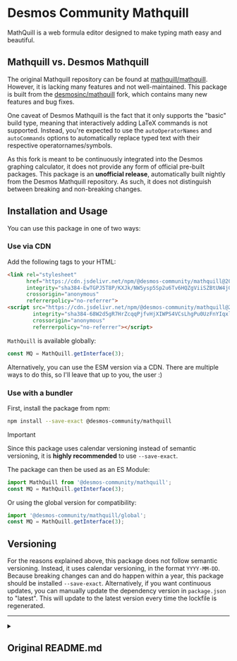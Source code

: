 # Desmos Community Mathquill

MathQuill is a web formula editor designed to make typing math easy and beautiful.

## Mathquill vs. Desmos Mathquill

The original Mathquill repository can be found at [mathquill/mathquill](https://github.com/mathquill/mathquill). However, it is lacking many features and not well-maintained. This package is built from the [desmosinc/mathquill](https://github.com/desmosinc/mathquill) fork, which contains many new features and bug fixes.

One caveat of Desmos Mathquill is the fact that it only supports the "basic" build type, meaning that interactively adding LaTeX commands is not supported. Instead, you're expected to use the `autoOperatorNames` and `autoCommands` options to automatically replace typed text with their respective operatornames/symbols.

As this fork is meant to be continuously integrated into the Desmos graphing calculator, it does not provide any form of official pre-built packages. This package is an **unofficial release**, automatically built nightly from the Desmos Mathquill repository. As such, it does not distinguish between breaking and non-breaking changes.

## Installation and Usage
You can use this package in one of two ways:

### Use via CDN

Add the following tags to your HTML:

```html
<link rel="stylesheet"
      href="https://cdn.jsdelivr.net/npm/@desmos-community/mathquill@2025.9.30-experimental/dist/style.css"
      integrity="sha384-EwTGPJ5T8P/KXJk/NW5ysp5Sp2u6Tv6HQZgViiSZBtUW4jGQW0JHIjLjAdD9qHMu"
      crossorigin="anonymous"
      referrerpolicy="no-referrer">
<script src="https://cdn.jsdelivr.net/npm/@desmos-community/mathquill@2025.9.30-experimental/dist/index.global.js"
        integrity="sha384-68W2d5gR7HrZcqqPjfvHjXIWPS4VCsLhgPu0UzFnYIqxlrif0JkyGvBMvr3TeP3q"
        crossorigin="anonymous"
        referrerpolicy="no-referrer"></script>
```

`MathQuill` is available globally:

```js
const MQ = MathQuill.getInterface(3);
```

Alternatively, you can use the ESM version via a CDN. There are multiple ways to do this, so I'll leave that up to you, the user :)

### Use with a bundler

First, install the package from npm:

```bash
npm install --save-exact @desmos-community/mathquill
```

> [!IMPORTANT]
> Since this package uses calendar versioning instead of semantic versioning, it is **highly recommended** to use `--save-exact`.

The package can then be used as an ES Module:

```ts
import MathQuill from '@desmos-community/mathquill';
const MQ = MathQuill.getInterface(3);
```

Or using the global version for compatibility:

```ts
import '@desmos-community/mathquill/global';
const MQ = MathQuill.getInterface(3);
```

## Versioning

For the reasons explained above, this package does not follow semantic versioning. Instead, it uses calendar versioning, in the format `YYYY-MM-DD`. Because breaking changes can and do happen within a year, this package should be installed `--save-exact`. Alternatively, if you want continuous updates, you can manually update the dependency version in `package.json` to "latest". This will update to the latest version every time the lockfile is regenerated.

---

<details>

<summary>

## Original README.md

</summary>

# [MathQuill](http://mathquill.com)

by [Han](http://github.com/laughinghan), [Jeanine](http://github.com/jneen), and [Mary](http://github.com/stufflebear) (<maintainers@mathquill.com>) [<img alt="slackin.mathquill.com" src="http://slackin.mathquill.com/badge.svg" align="top">](http://slackin.mathquill.com)

MathQuill is a web formula editor designed to make typing math easy and beautiful.

[<img alt="homepage demo" src="https://cloud.githubusercontent.com/assets/225809/15163580/1bc048c4-16be-11e6-98a6-de467d00cff1.gif" width="260">](http://mathquill.com)

The MathQuill project is supported by its [partners](http://mathquill.com/partners.html). We hold ourselves to a compassionate [Code of Conduct](http://docs.mathquill.com/en/latest/Code_of_Conduct/).

MathQuill is resuming active development and we're committed to getting things running smoothly. Find a dusty corner? [Let us know in Slack.](http://slackin.mathquill.com) (Prefer IRC? We're `#mathquill` on Freenode.)

## Getting Started

MathQuill has a simple interface. This brief example creates a MathQuill element and renders, then reads a given input:

```javascript
var htmlElement = document.getElementById('some_id');
var config = {
  handlers: { edit: function(){ ... } },
  restrictMismatchedBrackets: true
};
var mathField = MQ.MathField(htmlElement, config);

mathField.latex('2^{\\frac{3}{2}}'); // Renders the given LaTeX in the MathQuill field
mathField.latex(); // => '2^{\\frac{3}{2}}'
```

Check out our [Getting Started Guide](http://docs.mathquill.com/en/latest/Getting_Started/) for setup instructions and basic MathQuill usage.

## Docs

Most documentation for MathQuill is located on [ReadTheDocs](http://docs.mathquill.com/en/latest/).

Some older documentation still exists on the [Wiki](https://github.com/mathquill/mathquill/wiki).

## Open-Source License

The Source Code Form of MathQuill is subject to the terms of the Mozilla Public
License, v. 2.0: [http://mozilla.org/MPL/2.0/](http://mozilla.org/MPL/2.0/)

The quick-and-dirty is you can do whatever if modifications to MathQuill are in
public GitHub forks. (Other ways to publicize modifications are also fine, as
are private use modifications. See also: [MPL 2.0 FAQ](https://www.mozilla.org/en-US/MPL/2.0/FAQ/))

</details>
